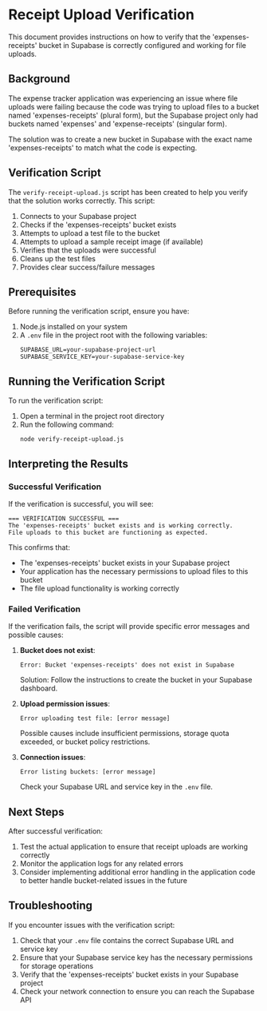 # Receipt Upload Verification

This document provides instructions on how to verify that the 'expenses-receipts' bucket in Supabase is correctly configured and working for file uploads.

## Background

The expense tracker application was experiencing an issue where file uploads were failing because the code was trying to upload files to a bucket named 'expenses-receipts' (plural form), but the Supabase project only had buckets named 'expenses' and 'expense-receipts' (singular form).

The solution was to create a new bucket in Supabase with the exact name 'expenses-receipts' to match what the code is expecting.

## Verification Script

The `verify-receipt-upload.js` script has been created to help you verify that the solution works correctly. This script:

1. Connects to your Supabase project
2. Checks if the 'expenses-receipts' bucket exists
3. Attempts to upload a test file to the bucket
4. Attempts to upload a sample receipt image (if available)
5. Verifies that the uploads were successful
6. Cleans up the test files
7. Provides clear success/failure messages

## Prerequisites

Before running the verification script, ensure you have:

1. Node.js installed on your system
2. A `.env` file in the project root with the following variables:
   ```
   SUPABASE_URL=your-supabase-project-url
   SUPABASE_SERVICE_KEY=your-supabase-service-key
   ```

## Running the Verification Script

To run the verification script:

1. Open a terminal in the project root directory
2. Run the following command:
   ```
   node verify-receipt-upload.js
   ```

## Interpreting the Results

### Successful Verification

If the verification is successful, you will see:

```
=== VERIFICATION SUCCESSFUL ===
The 'expenses-receipts' bucket exists and is working correctly.
File uploads to this bucket are functioning as expected.
```

This confirms that:
- The 'expenses-receipts' bucket exists in your Supabase project
- Your application has the necessary permissions to upload files to this bucket
- The file upload functionality is working correctly

### Failed Verification

If the verification fails, the script will provide specific error messages and possible causes:

1. **Bucket does not exist**:
   ```
   Error: Bucket 'expenses-receipts' does not exist in Supabase
   ```
   Solution: Follow the instructions to create the bucket in your Supabase dashboard.

2. **Upload permission issues**:
   ```
   Error uploading test file: [error message]
   ```
   Possible causes include insufficient permissions, storage quota exceeded, or bucket policy restrictions.

3. **Connection issues**:
   ```
   Error listing buckets: [error message]
   ```
   Check your Supabase URL and service key in the `.env` file.

## Next Steps

After successful verification:

1. Test the actual application to ensure that receipt uploads are working correctly
2. Monitor the application logs for any related errors
3. Consider implementing additional error handling in the application code to better handle bucket-related issues in the future

## Troubleshooting

If you encounter issues with the verification script:

1. Check that your `.env` file contains the correct Supabase URL and service key
2. Ensure that your Supabase service key has the necessary permissions for storage operations
3. Verify that the 'expenses-receipts' bucket exists in your Supabase project
4. Check your network connection to ensure you can reach the Supabase API